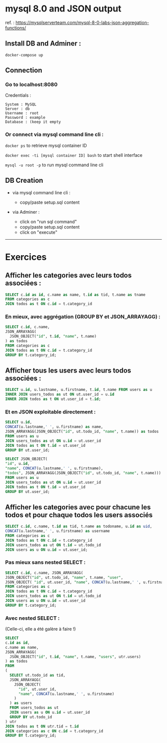 # mysql 8.0 and JSON output

ref. : https://mysqlserverteam.com/mysql-8-0-labs-json-aggregation-functions/

## Install DB and Adminer :

```
docker-compose up
```
## Connection

### Go to localhost:8080

Credentials :
``` 
System : MySQL
Server : db
Username : root
Password : example
Database : (keep it empty
```

### Or connect via mysql command line cli :

```docker ps``` to retrieve mysql container ID

```docker exec -ti [mysql container ID] bash``` to start shell interface

```mysql -u root -p``` to run mysql command line cli

## DB Creation

* via mysql command line cli :

  * copy/paste setup.sql content
  
* via Adminer :
  
  * click on "run sql command"
  * copy/paste setup.sql content
  * click on "execute"

-----

# Exercices

## Afficher les categories avec leurs todos associées :

```sql
SELECT c.id as id, c.name as name, t.id as tid, t.name as tname
FROM categories as c
JOIN todos as t ON c.id = t.category_id
```

### En mieux, avec aggrégation (GROUP BY et JSON_ARRAYAGG) :

```sql
SELECT c.id, c.name,
JSON_ARRAYAGG(
  JSON_OBJECT("id", t.id, "name", t.name)
) as todos
FROM categories as c
JOIN todos as t ON c.id = t.category_id
GROUP BY t.category_id;
```

## Afficher tous les users avec leurs todos associées :

```sql
SELECT u.id, u.lastname, u.firstname, t.id, t.name FROM users as u
INNER JOIN users_todos as ut ON ut.user_id = u.id
INNER JOIN todos as t ON ut.user_id = t.id;
```

### Et en JSON exploitable directement :

```sql
SELECT u.id, 
CONCAT(u.lastname,' ', u.firstname) as name, 
JSON_ARRAYAGG(JSON_OBJECT("id", ut.todo_id, "name", t.name)) as todos
FROM users as u
JOIN users_todos as ut ON u.id = ut.user_id
JOIN todos as t ON t.id = ut.user_id
GROUP BY ut.user_id;
```

```sql
SELECT JSON_OBJECT(
"id", u.id, 
"name", CONCAT(u.lastname,' ', u.firstname), 
"todos", JSON_ARRAYAGG(JSON_OBJECT("id", ut.todo_id, "name", t.name))) as user
FROM users as u
JOIN users_todos as ut ON u.id = ut.user_id
JOIN todos as t ON t.id = ut.user_id
GROUP BY ut.user_id;
```

## Afficher les categories avec pour chacune les todos et pour chaque todos les users associés

```sql
SELECT c.id, c.name, t.id as tid, t.name as todoname, u.id as uid, 
CONCAT(u.lastname,' ', u.firstname) as username 
FROM categories as c
JOIN todos as t ON c.id = t.category_id
JOIN users_todos as ut ON t.id = ut.todo_id
JOIN users as u ON u.id = ut.user_id;
```

### Pas mieux sans nested SELECT :

```sql
SELECT c.id, c.name, JSON_ARRAYAGG( 
JSON_OBJECT("id", ut.todo_id, "name", t.name, "user", 
JSON_OBJECT( "id", ut.user_id, "name", CONCAT(u.lastname,' ', u.firstname) ) ) ) as todos
FROM categories as c
JOIN todos as t ON c.id = t.category_id
JOIN users_todos as ut ON t.id = ut.todo_id
JOIN users as u ON u.id = ut.user_id
GROUP BY t.category_id;
```

### Avec nested SELECT :
(Celle-ci, elle a été galère à faire !)

```sql
SELECT 
c.id as id, 
c.name as name, 
JSON_ARRAYAGG(
  JSON_OBJECT("id", t.id, "name", t.name, "users", utr.users)
) as todos 
FROM
(
  SELECT ut.todo_id as tid, 
  JSON_ARRAYAGG(
    JSON_OBJECT(
      "id", ut.user_id, 
      "name", CONCAT(u.lastname,' ', u.firstname)
    )
  ) as users
  FROM users_todos as ut
  JOIN users as u ON u.id = ut.user_id
  GROUP BY ut.todo_id
) utr
JOIN todos as t ON utr.tid = t.id
JOIN categories as c ON c.id = t.category_id
GROUP BY t.category_id;
```
